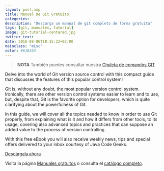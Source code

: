 ```yaml
---
layout: post.amp
title: Manual De Git Gratuito
categories:
description: "Descarga un manual de git completo de forma gratuita"
tags: [git, manuales, tutorial]
image: git-tutorial-centered.jpg
twitter_text:
date: 2016-08-06T18:15:22+02:00
mainclass: "misc"
color: #61B38D
---
```


<figure>
   <amp-img on="tap:lightbox1" role="button" tabindex="0" layout="responsive" src="/assets/img/git-tutorial-centered.jpg" alt="{{ title }}" title="{{ title }}" width="800" height="420">
   </amp-img>
</figure>

> **NOTA** También puedes consultar nuestra [Chuleta de comandos GIT](/mini-tutorial-y-chuleta-de-comandos-git/ "Git: Mini Tutorial y chuleta de comandos")

Delve into the world of Git version source control with this compact guide that discusses the features of this popular control system!

<!--more-->

Git is, without any doubt, the most popular version control system. Ironically, there are other version control systems easier to learn and to use, but, despite that, Git is the favorite option for developers, which is quite clarifying about the powerfulness of Git.

In this guide, we will cover all the topics needed to know in order to use Git properly, from explaining what is it and how it differs from other tools, to its usage, covering also advanced topics and practices that can suppose an added value to the process of version controlling.

With this free eBook you will also receive weekly news, tips and special offers delivered to your inbox courtesy of Java Code Geeks.

<div class="button-post">
  <a href="http://bashyc-blogspot.tradepub.com/c/pubRD.mpl?sr=oc&_t=oc:&qf=w_java24&ch=ocsoc" target="_blank">Descárgala ahora</a>
</div>

Visita la página [Manuales gratuitos][1] o consulta el [catálogo completo][2].

[1]: https://elbauldelprogramador.com/manuales-gratuitos/
[2]: http://elbauldelprogramador.tradepub.com/category/information-technology/1207/ "Catálogo completo de Guías gratuítas "
